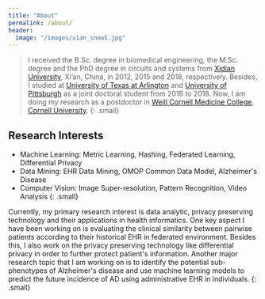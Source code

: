 ```yaml
---
title: "About"
permalink: /about/
header:
  image: "/images/xian_snow1.jpg"
---
```


> I received the B.Sc. degree in biomedical engineering, the M.Sc. degree and the PhD degree in circuits and
systems from [Xidian University](https://en.xidian.edu.cn/), Xi’an, China, in 2012, 2015 and 2018, respectively. 
Besides, I studied at [University of Texas at Arlington](https://www.uta.edu/) and [University of Pittsburgh](https://www.pitt.edu/) as a joint doctoral student from 2016 to 2018. Now, I am doing my research as a postdoctor in [Weill Cornell Medicine College](https://weill.cornell.edu/), [Cornell University](https://www.cornell.edu/).
{: .small}

## Research Interests

* Machine Learning: Metric Learning, Hashing, Federated Learning, Differential Privacy
* Data Mining: EHR Data Mining, OMOP Common Data Model, Alzheimer's Disease
* Computer Vision: Image Super-resolution, Pattern Recognition, Video Analysis
{: .small}

Currently, my primary research interest is data analytic, privacy preserving technology and their applications in health informatics. One key aspect I have been working on is evaluating the clinical similarity between pairwise patients according to their historical EHR in federated environment. Besides this, I also work on the privacy preserving technology like differential privacy in order to further protect patient's information. Another major research topic that I am working on is to identify the potential sub-phenotypes of Alzheimer's disease and use machine learning models to predict the future incidence of AD using administrative EHR in individuals.
{: .small}

